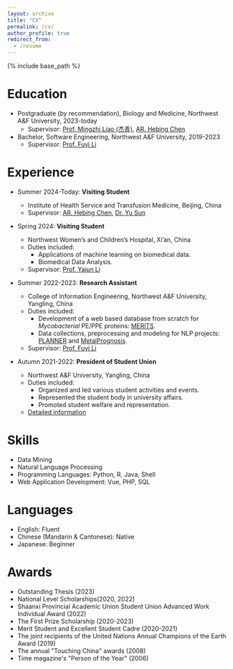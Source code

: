 ```yaml
---
layout: archive
title: "CV"
permalink: /cv/
author_profile: true
redirect_from:
  - /resume
---
```


{% include base_path %}

Education
======
<!-- * Ph.D in Version Control Theory, GitHub University, 2018 (expected) -->
* Postgraduate (by recommendation), Biology and Medicine, Northwest A&F University, 2023-today
  * Supervisor: [Prof. Mingzhi Liao (杰青)](https://sm.nwsuaf.edu.cn/szdw/js2/389648.htm), [AR. Hebing Chen](https://orcid.org/0000-0003-4102-356X)
* Bachelor, Software Engineering, Northwest A&F University, 2019-2023
  * Supervisor: [Prof. Fuyi Li](https://cie.nwsuaf.edu.cn/szdw/js/2022110040/index.htm)

Experience
======
* Summer 2024-Today: **Visiting Student**
  * Institute of Health Service and Transfusion Medicine, Beijing, China
  * Supervisor: [AR. Hebing Chen](https://orcid.org/0000-0003-4102-356X), [Dr. Yu Sun](https://github.com/sunyolo)

* Spring 2024: **Visiting Student**
  * Northwest Women’s and Children’s Hospital, Xi’an, China
  * Duties included:
    * Applications of machine learning on biomedical data.
    * Biomedical Data Analysis.
  * Supervisor: [Prof. Yajun Li](http://www.szxyjhxh.cn/fzjg/zwhyx/zwhmd220111/myzw051/2190.html)

<!-- * Summer 2023-Today: **Postgraduate Student**
  * College of Life Sciences, Northwest A&F University, Yangling, China
  * Supervisor: [Prof. Mingzhi Liao (杰青)](https://sm.nwsuaf.edu.cn/szdw/js2/389648.htm) -->


* Summer 2022-2023: **Research Assistant**
  * College of Information Engineering, Northwest A&F University, Yangling, China
  * Duties included: 
    * Development of a web based database from scratch for *Mycobacterial* PE/PPE proteins: [MERITS](https://doi.org/10.1093/bioadv/vbae035).
    * Data collections, preprocessing and modeling for NLP projects: [PLANNER](https://doi.org/10.1109/JBHI.2024.3349584) and [MetalPrognosis](https://doi.org/10.1109/TCBB.2024.3467093).
  * Supervisor: [Prof. Fuyi Li](https://cie.nwsuaf.edu.cn/szdw/js/2022110040/index.htm)

* Autumn 2021-2022: **President of Student Union**
  * Northwest A&F University, Yangling, China
  * Duties included:
    * Organized and led various student activities and events.
    * Represented the student body in university affairs.
    * Promoted student welfare and representation.
  * [Detailed information](https://54youth.nwsuaf.edu.cn/xstt/xsk/zzjg_xsk/zxt/40b12d90707540e2a71e609dbf3f05b8.htm)

Skills
======
* Data Mining
* Natural Language Processing
* Programming Languages: Python, R, Java, Shell
* Web Application Development: Vue, PHP, SQL

Languages
======
* English: Fluent
* Chinese (Mandarin & Cantonese): Native
* Japanese: Beginner

Awards
======
* Outstanding Thesis (2023)
* National Level Scholarships(2020, 2022)
* Shaanxi Provincial Academic Union Student Union Advanced Work Individual Award (2022)
* The First Prize Scholarship (2020-2023)
* Merit Student and Excellent Student Cadre (2020-2021)
* The joint recipients of the United Nations Annual Champions of the Earth Award (2019)
* The annual "Touching China" awards (2008)
* Time magazine's "Person of the Year" (2006)



